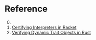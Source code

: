 # Reference

0. []()
0. [Certifying Interpreters in Racket](https://kmicinski.com/certifying-interpreters)
0. [Verifying Dynamic Trait Objects in Rust](https://www.cs.cornell.edu/~avh/dyn-trait-icse-seip-2022-preprint.pdf)

